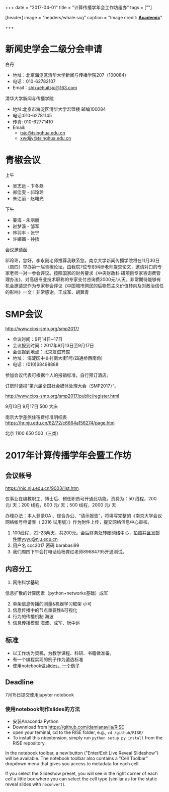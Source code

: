 +++
date = "2017-04-01"
title = "计算传播学年会工作坊组办"
tags = [""]

[header]
image = "headers/whale.svg"
caption = "Image credit: [**Academic**](https://github.com/gcushen/hugo-academic/)"

+++


# 新闻史学会二级分会申请

白丹

- 地址：北京海淀区清华大学新闻与传播学院207（100084）
- 电话：010-62782107
- Email：shixuehuitsjc@163.com

清华大学新闻与传播学院

- 地址:北京市海淀区清华大学宏盟楼 邮编100084
- 电话:010-62781145
- 传真: 010-62771410
- Email:
  - tsjc@tsinghua.edu.cn
  - xwdjjy@tsinghua.edu.cn

# 青椒会议

上午

- 吴志远 - 卞冬磊
- 郑佳雯 - 祁玲玲
- 朱江丽 - 赵曙光

下午

- 姜海 - 朱丽丽
- 赵梦溪 - 邹军
- 林羽丰 - 张宁
- 许媚媚 - 孙扬



会议邀请函

祁玲玲，您好，李永刚老师推荐我联系您。南京大学新闻传播学院将在11月30日（周四）举办第一届青椒论坛。由我院7位专职科研老师提交论文，邀请对口的专家老师一对一参会评议。按照国家的财务要求《中央财政科 研项目专家咨询费管理办法》，对高级专业技术职称的专家支付咨询费2000元/人天。非常期待能够有机会邀请您作为专家参会评议《中国城市网民的后物质主义价值转向及对政治信任的影响》一文！非常感谢。王成军、胡翼青


# SMP会议

http://www.cips-smp.org/smp2017/

- 会议时间：9月14日~17日
- 会议报到时间：2017年9月13日至9月17日
- 会议报到地点：北京友谊宾馆
- 地址： 海淀区中关村南大街1号(四通桥西南角)
- 电话：(010)68498888

<!--more-->

参加会议代表可根据个人的报销标准，自行预订酒店。

订房时请报“第六届全国社会媒体处理大会（SMP2017）”。

http://www.cips-smp.org/smp2017/public/register.html

9月13日	9月17日	500	大床

南京大学差旅住宿费标准明细表
https://hr.nju.edu.cn/62/72/c6664a156274/page.htm

北京 1100 650 500（三类）


# 2017年计算传播学年会暨工作坊

## 会议帐号

https://nic.nju.edu.cn/9003/list.htm

仅事业在编教职工、博士后、预任职员可开通此功能。资费为：50 线程，200 元/ 天；200 线程，800 元/ 天；500 线程，2000 元/ 天

办理办法：本人登录OA 、综合办公、“请示报告”，将填写完整的《南京大学会议网络帐号申请表（ 2016 试用版）》作为附件上传，提交网络信息中心审核。

1. 100线程，22-23两天，共200元。会后财务处转账网络中心，拍照并且发邮件给yyyu@nju.edu.cn
2. 用户名  ccc2017  密码  barabasi99
3. 我们周四下午会打电话给杨育红老师89684795开通测试。

## 内容分工

1. 网络科学基础

信息扩散的计算因素（python+networkx基础）成军

2. 单条信息传播的测量&机器学习框架 小可
3. 信息传播中的节点重要性&可视化
4. 行为的传播机制 海波
5. 信息传播模型 海波、成军、阮中远

## 标准
- 以工作坊为契机，为教学课程、科研、书籍做准备。
- 有一个编程实现的例子作为遴选标准
- 使用notebook[做slides，一个例子](http://nbviewer.jupyter.org/github/computational-class/cjc/blob/gh-pages/slides/01.slides.slides.html)


## Deadline

7月15日提交使用jupyter notebook

### 使用notebook制作slides的方法

- 安装Anaconda Python
- Downnload from https://github.com/damianavila/RISE
- open your teminal, cd to the RISE folder, e.g.,
  `cd /github/RISE/`
- To install this nbextension, simply run
`python setup.py install`
from the RISE repository.

In the notebook toolbar, a new button ("Enter/Exit Live Reveal Slideshow") will be available. The notebook toolbar also contains a "Cell Toolbar" dropdown menu that gives you access to metadata for each cell.

If you select the Slideshow preset, you will see in the right corner of each cell a little box where you can select the cell type (similar as for the static reveal slides with `nbconvert`).
